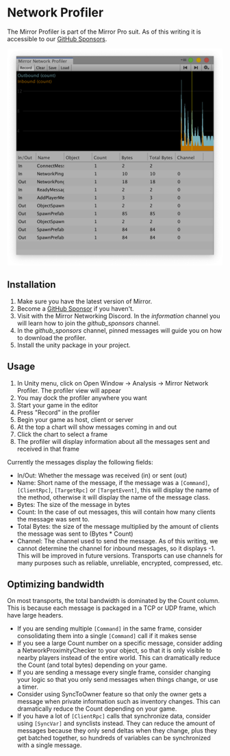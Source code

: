 # Network Profiler

The Mirror Profiler is part of the Mirror Pro suit. As of this writing it is accessible to our [GitHub Sponsors](https://github.com/sponsors/vis2k).

![](<../../.gitbook/assets/image (51).png>)

## Installation <a href="#installation" id="installation"></a>

1. Make sure you have the latest version of Mirror.
2. Become a [GitHub Sponsor](https://github.com/sponsors/vis2k) if you haven't.
3. Visit with the Mirror Networking Discord. In the _information_ channel you will learn how to join the _github\_sponsors_ channel.
4. In the _github\_sponsors_ channel, pinned messages will guide you on how to download the profiler.
5. Install the unity package in your project.

## Usage <a href="#usage" id="usage"></a>

1. In Unity menu, click on Open Window -> Analysis -> Mirror Network Profiler. The profiler view will appear
2. You may dock the profiler anywhere you want
3. Start your game in the editor
4. Press "Record" in the profiler
5. Begin your game as host, client or server
6. At the top a chart will show messages coming in and out
7. Click the chart to select a frame
8. The profiler will display information about all the messages sent and received in that frame

Currently the messages display the following fields:

* In/Out: Whether the message was received (in) or sent (out)
* Name: Short name of the message, if the message was a `[Command]`, `[ClientRpc]`, `[TargetRpc]` or `[TargetEvent]`, this will display the name of the method, otherwise it will display the name of the message class.
* Bytes: The size of the message in bytes
* Count: In the case of out messages, this will contain how many clients the message was sent to.
* Total Bytes: the size of the message multiplied by the amount of clients the message was sent to (Bytes \* Count)
* Channel: The channel used to send the message. As of this writing, we cannot determine the channel for inbound messages, so it displays -1. This will be improved in future versions. Transports can use channels for many purposes such as reliable, unreliable, encrypted, compressed, etc.

## Optimizing bandwidth <a href="#optimizing-bandwidth" id="optimizing-bandwidth"></a>

On most transports, the total bandwidth is dominated by the Count column. This is because each message is packaged in a TCP or UDP frame, which have large headers.

* If you are sending multiple `[Command]` in the same frame, consider consolidating them into a single `[Command]` call if it makes sense
* If you see a large Count number on a specific message, consider adding a NetworkProximityChecker to your object, so that it is only visible to nearby players instead of the entire world. This can dramatically reduce the Count (and total bytes) depending on your game.
* If you are sending a message every single frame, consider changing your logic so that you only send messages when things change, or use a timer.
* Consider using SyncToOwner feature so that only the owner gets a message when private information such as inventory changes. This can dramatically reduce the Count depending on your game.
* If you have a lot of `[ClientRpc]` calls that synchronize data, consider using `[SyncVar]` and synclists instead. They can reduce the amount of messages because they only send deltas when they change, plus they get batched together, so hundreds of variables can be synchronized with a single message.
